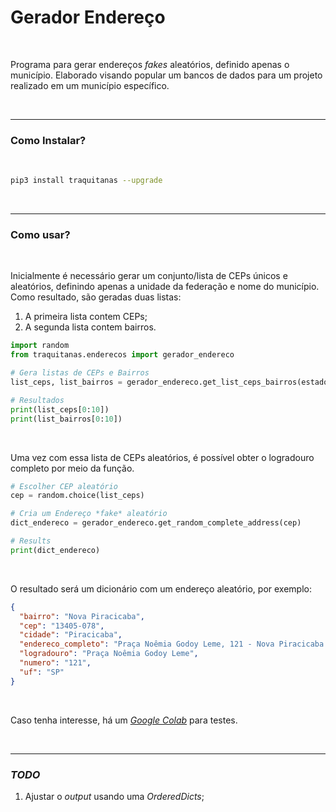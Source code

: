 # Gerador Endereço

<br>

Programa para gerar endereços _fakes_ aleatórios, definido apenas o município. Elaborado visando popular um bancos de dados para um projeto realizado em um município específico.

<br>

---

### Como Instalar?

<br>

```bash
pip3 install traquitanas --upgrade
```

<br>

---

### Como usar?

<br>

Inicialmente é necessário gerar um conjunto/lista de CEPs únicos e aleatórios, definindo apenas a unidade da federação e nome do município. Como resultado, são geradas duas listas:

1. A primeira lista contem CEPs;
2. A segunda lista contem bairros.

```python
import random
from traquitanas.enderecos import gerador_endereco

# Gera listas de CEPs e Bairros
list_ceps, list_bairros = gerador_endereco.get_list_ceps_bairros(estado='sp', municipio='piracicaba')

# Resultados
print(list_ceps[0:10])
print(list_bairros[0:10])
```

<br>

Uma vez com essa lista de CEPs aleatórios, é possível obter o logradouro completo por meio da função.

```python
# Escolher CEP aleatório
cep = random.choice(list_ceps)

# Cria um Endereço *fake* aleatório
dict_endereco = gerador_endereco.get_random_complete_address(cep)

# Results
print(dict_endereco)
```

<br>

O resultado será um dicionário com um endereço aleatório, por exemplo:

```json
{
  "bairro": "Nova Piracicaba",
  "cep": "13405-078",
  "cidade": "Piracicaba",
  "endereco_completo": "Praça Noêmia Godoy Leme, 121 - Nova Piracicaba - Piracicaba, SP - CEP: 13405-078",
  "logradouro": "Praça Noêmia Godoy Leme",
  "numero": "121",
  "uf": "SP"
}
```

<br>

Caso tenha interesse, há um [_Google Colab_](https://colab.research.google.com/drive/1WfiEeO4jeeiLPiCknGWfvHI-O3b5NbjE?usp=sharing) para testes.

<br>

---

### _TODO_

1. Ajustar o _output_ usando uma _OrderedDicts_;
